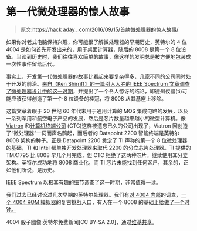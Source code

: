 # 第一代微处理器的惊人故事

> 原文:[https://hack aday . com/2016/09/15/首款微处理器的惊人故事/](https://hackaday.com/2016/09/15/the-surprising-story-of-the-first-microprocessors/)

如果你对老式电脑保持兴趣，你可能很了解微处理器的早期历史，英特尔的 4 位 4004 是如何首先开发出来的，用于桌面计算器，随后的 8008 是第一个 8 位设备。当谈到历史时，我们往往喜欢简单的故事，像这样的发明总是被方便地包装成一次性事件留给后代。

事实上，开发第一代微处理器的故事比看起来要复杂得多，几家不同的公司同时处于开发的前沿。[来自【Ken Shirriff】的一篇引人入胜的 IEEE Spectrum 文章调查了微处理器设计中的这一时期](http://spectrum.ieee.org/computing/hardware/the-surprising-story-of-the-first-microprocessors)，并提出了一个令人惊讶的结论，即德州仪器(ti)可能应该获得创造了第一个 8 位设备的桂冠，将 8008 从其基座上移除。

这篇文章着眼于 20 世纪 60 年代末用于通用计算的 MOS 集成电路的发展，以及一系列军用和航空电子产品的发展，然后是芯片数量越来越小的微型计算机。像 [Viatron](https://en.wikipedia.org/wiki/Viatron) 和[计算机终端公司](https://en.wikipedia.org/wiki/Datapoint) (CTC)这样被遗忘已久的公司出现了，Viatron 因创造了“微处理器”一词而声名鹊起，而后者的 Datapoint 2200 智能终端是英特尔 8008 架构的种子。正是 Datapoint 2200 奠定了 TI 声称的第一个 8 位微处理器的基础，TI 和 Intel 都单独开发处理器来取代 2200 的分立芯片处理器。TI 提供的 TMX1795 比 8008 早几个月完成，但 CTC 拒绝了这两种芯片，继续使用其分立架构。英特尔成功地将 8008 商业化，而 TI 芯片未能找到任何客户，其余的，正如他们所说，是历史。

IEEE Spectrum 以极其有趣的细节调查了这一时期，非常值得一读。

我们过去已经讨论过几次早期的英特尔处理器。我们有[对 4004 内部](http://hackaday.com/2009/01/09/intel-4004-internals/)的调查，[一个 4004 ROM 模拟器](http://hackaday.com/2012/08/01/4004-rom-emulator-allows-fast-development-on-slow-computers/)的复古挑战入口，有人在一个 8008 的基础上给[做了一个时钟。](http://hackaday.com/2009/07/07/intel-8008-clock/)

4004 骰子图像:英特尔免费新闻[CC BY-SA 2.0]，通过[维基共享](https://commons.wikimedia.org/wiki/File:Man_Who_Designed_the_World%27s_First_Microprocessor.jpg)。